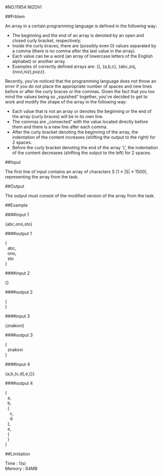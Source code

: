#NO.11954   NIZOVI

##Prblem

An array in a certain programming language is defined in the following way:  

<ul>
<li>The beginning and the end of an array is denoted by an open and closed curly bracket, respectively.</li>
<li>Inside the curly braces, there are (possibly even 0) values separated by a comma (there is no comma after the last value in the array).</li>
<li>Each value can be a word (an array of lowercase letters of the English alphabet) or another array.</li>
<li>Examples of correctly defined arrays are: {}, {a,b,c}, {abc,znj,{novi,niz},pozz}.</li>
</ul>
Recently, you’ve noticed that the programming language does not throw an error if you do not place the appropriate number of spaces and new lines before or after the curly braces or the commas. Given the fact that you too mind the values being so „squished“ together, you’ve decided to get to work and modify the shape of the array in the following way:  

<ul>
<li>Each value that is not an array or denotes the beginning or the end of the array (curly braces) will be in its own line.</li>
<li>The commas are „connected“ with the value located directly before them and there is a new line after each comma.</li>
<li>After the curly bracket denoting the beginning of the array, the indentation of the content increases (shifting the output to the right) for 2 spaces.</li>
<li>Before the curly bracket denoting the end of the array ’}’, the indentation of the content decreases (shifting the output to the left) for 2 spaces.</li>
</ul>

##Input

The first line of input contains an array of characters S (1 ≤ |S| ≤ 1500), representing the array from the task.  

##Output

The output must consist of the modified version of the array from the task.  

##Example

####input 1

{abc,ono,sto}

####output 1

{  
&nbsp;&nbsp;abc,  
&nbsp;&nbsp;ono,  
&nbsp;&nbsp;sto  
}  
  
  

####input 2

{}  

####output 2

{  
}  

####input 3

{znakovi}  

####output 3

{  
&nbsp;&nbsp;znakovi  
}  


####input 4

{a,b,{c,d},e,{}}  

####output 4

{  
&nbsp;&nbsp;a,  
&nbsp;&nbsp;b,  
&nbsp;&nbsp;{  
&nbsp;&nbsp;&nbsp;&nbsp;c,  
&nbsp;&nbsp;&nbsp;&nbsp;d  
&nbsp;&nbsp;},  
&nbsp;&nbsp;e,  
&nbsp;&nbsp;{  
&nbsp;&nbsp;}  
}  


##Limitation

Time : 1(s)  
Memory : 64MB
